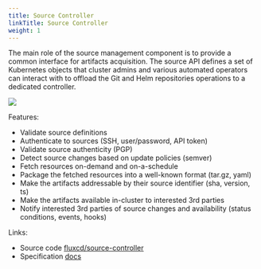 ```yaml
---
title: Source Controller
linkTitle: Source Controller
weight: 1
---
```



The main role of the source management component is to provide a common interface for artifacts acquisition.
The source API defines a set of Kubernetes objects that cluster admins and various automated operators can
interact with to offload the Git and Helm repositories operations to a dedicated controller.

![](/img/source-controller.png)

Features:

- Validate source definitions
- Authenticate to sources (SSH, user/password, API token)
- Validate source authenticity (PGP)
- Detect source changes based on update policies (semver)
- Fetch resources on-demand and on-a-schedule
- Package the fetched resources into a well-known format (tar.gz, yaml)
- Make the artifacts addressable by their source identifier (sha, version, ts)
- Make the artifacts available in-cluster to interested 3rd parties
- Notify interested 3rd parties of source changes and availability (status conditions, events, hooks)

Links:

- Source code [fluxcd/source-controller](https://github.com/fluxcd/source-controller)
- Specification [docs](https://github.com/fluxcd/source-controller/tree/main/docs/spec)
